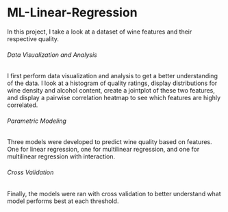 # ML-Linear-Regression

In this project, I take a look at a dataset of wine features and their respective quality.

###### Data Visualization and Analysis

I first perform data visualization and analysis to get a better understanding of the data. I look at a histogram of quality ratings, display distributions for wine density and alcohol content, create a jointplot of these two features, and display a pairwise correlation heatmap to see which features are highly correlated. 

###### Parametric Modeling

Three models were developed to predict wine quality based on features. One for linear regression, one for multilinear regression, and one for multilinear regression with interaction. 

###### Cross Validation 

Finally, the models were ran with cross validation to better understand what model performs best at each threshold. 
